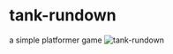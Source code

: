 # tank-rundown
 a simple platformer game
![tank-rundown](https://user-images.githubusercontent.com/66525398/202717753-c18aed67-f32e-4cb8-ae5a-bd2ca75787a1.PNG)
